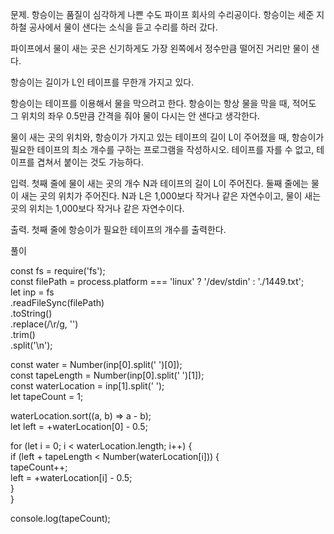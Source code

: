 문제.
항승이는 품질이 심각하게 나쁜 수도 파이프 회사의 수리공이다. 항승이는 세준 지하철 공사에서 물이 샌다는 소식을 듣고 수리를 하러 갔다.

파이프에서 물이 새는 곳은 신기하게도 가장 왼쪽에서 정수만큼 떨어진 거리만 물이 샌다.

항승이는 길이가 L인 테이프를 무한개 가지고 있다.

항승이는 테이프를 이용해서 물을 막으려고 한다. 항승이는 항상 물을 막을 때, 적어도 그 위치의 좌우 0.5만큼 간격을 줘야 물이 다시는 안 샌다고 생각한다.

물이 새는 곳의 위치와, 항승이가 가지고 있는 테이프의 길이 L이 주어졌을 때, 항승이가 필요한 테이프의 최소 개수를 구하는 프로그램을 작성하시오. 테이프를 자를 수 없고, 테이프를 겹쳐서 붙이는 것도 가능하다.

입력.
첫째 줄에 물이 새는 곳의 개수 N과 테이프의 길이 L이 주어진다. 둘째 줄에는 물이 새는 곳의 위치가 주어진다. N과 L은 1,000보다 작거나 같은 자연수이고, 물이 새는 곳의 위치는 1,000보다 작거나 같은 자연수이다.

출력.
첫째 줄에 항승이가 필요한 테이프의 개수를 출력한다.

풀이

const fs = require('fs');  
const filePath = process.platform === 'linux' ? '/dev/stdin' : './1449.txt';  
let inp = fs  
 .readFileSync(filePath)  
 .toString()  
 .replace(/\r/g, '')  
 .trim()  
 .split('\n');

const water = Number(inp[0].split(' ')[0]);  
const tapeLength = Number(inp[0].split(' ')[1]);  
const waterLocation = inp[1].split(' ');  
let tapeCount = 1;

waterLocation.sort((a, b) => a - b);  
let left = +waterLocation[0] - 0.5;

for (let i = 0; i < waterLocation.length; i++) {  
 if (left + tapeLength < Number(waterLocation[i])) {  
 tapeCount++;  
 left = +waterLocation[i] - 0.5;  
 }  
}

console.log(tapeCount);
